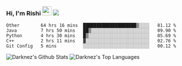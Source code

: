 ### Hi, I'm Rishi <img src="https://media.giphy.com/media/hvRJCLFzcasrR4ia7z/giphy.gif" width="25px" />  <img src="https://img.shields.io/badge/Data Scienctist-Python-blue?style=flat-square" />
<!--START_SECTION:waka-->
```text
Other        64 hrs 16 mins  ████████████████████▒░░░░   81.12 % 
Java         7 hrs 50 mins   ██▒░░░░░░░░░░░░░░░░░░░░░░   09.90 % 
Python       4 hrs 30 mins   █▒░░░░░░░░░░░░░░░░░░░░░░░   05.69 % 
C++          2 hrs 11 mins   ▓░░░░░░░░░░░░░░░░░░░░░░░░   02.76 % 
Git Config   5 mins          ░░░░░░░░░░░░░░░░░░░░░░░░░   00.12 % 
```
<!--END_SECTION:waka-->
<img alt="Darknez's Github Stats" src="https://github-readme-stats.vercel.app/api?username=Darknez07&show_icons=true&count_private=true&theme=dark" />
<img alt="Darknez's Top Languages" src="https://github-readme-stats.vercel.app/api/top-langs/?username=Darknez07&langs_count=5&theme=tokyonight" />
